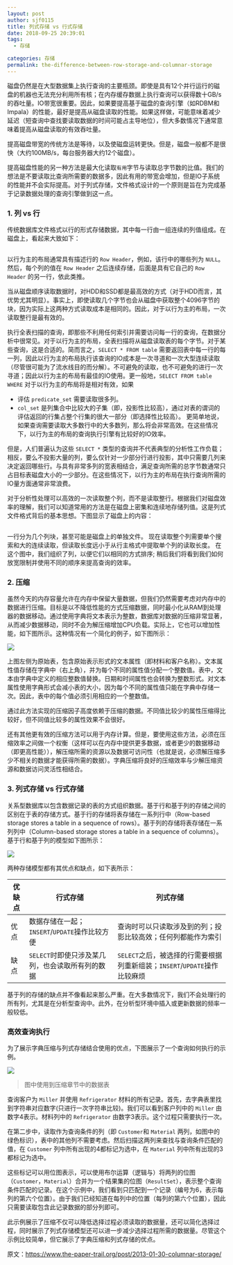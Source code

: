 ```yaml
---
layout: post
author: sjf0115
title: 列式存储 vs 行式存储
date: 2018-09-25 20:39:01
tags:
  - 存储

categories: 存储
permalink: the-difference-between-row-storage-and-columnar-storage
---
```



磁盘仍然是在大型数据集上执行查询的主要瓶颈。即使是具有12个并行运行的磁盘的机器也无法充分利用所有核；在内存缓存数据上执行查询可以获得数十GB/s的吞吐量。IO带宽很重要。因此，如果要提高基于磁盘的查询引擎（如RDBM和Impala）的性能，最好是提高从磁盘读取的性能。如果这样做，可能意味着减少延迟（短查询中查找要读取数据的时间可能占主导地位），但大多数情况下通常意味着提高从磁盘读取的有效吞吐量。

提高磁盘带宽的传统方法是等待，以及使磁盘运转更快。但是，磁盘一般都不是很快（大约100MB/s，每台服务器大约12个磁盘）。

提高磁盘性能的另一种方法是最大化读取`有用`字节与读取总字节数的比值。我们的想法是不要读取比查询所需要的数据多，因此有用的带宽会增加，但是IO子系统的性能并不会实际提高。对于列式存储，文件格式设计的一个原则是旨在为完成基于记录数据处理的查询引擎做到这一点。

### 1. 列 vs 行

传统数据库文件格式以行的形式存储数据，其中每一行由一组连续的列值组成。在磁盘上，看起来大致如下：

![]()

以行为主的布局通常具有描述行的 `Row Header`，例如，该行中的哪些列为 `NULL`。然后，每个列的值在 `Row Header` 之后连续存储，后面是具有它自己的 `Row Header` 的另一行，依此类推。

当从磁盘顺序读取数据时，对HDD和SSD都是最高效的方式（对于HDD而言，其优势尤其明显）。事实上，即使读取几个字节也会从磁盘中获取整个4096字节的块，因为实际上这两种方式读取成本是相同的。因此，对于以行为主的布局，一次读取整行是最有效的。

执行全表扫描的查询，即那些不利用任何索引并需要访问每一行的查询，在数据分析中很常见。对于以行为主的布局，全表扫描将从磁盘读取表的每个字节。对于某些查询，这是合适的。简而言之，`SELECT * FROM table` 需要返回表中每一行的每一列，因此以行为主的布局执行该查询的IO成本是一次寻道和一次大型连续读取（尽管很可能为了流水线目的而分解）。不可避免的读取，也不可避免的进行一次寻道；因此以行为主的布局有最佳的IO使用。更一般地，`SELECT FROM table WHERE` 对于以行为主的布局将是相对有效，如果
- 评估 `predicate_set` 需要读取很多列。
- `col_set` 是列集合中比较大的子集（即，投影性比较高），通过对表的谓词的评估返回的行集占整个行集的很大一部分（即选择性比较高）。
更简单地说，如果查询需要读取大多数行中的大多数列，那么将会非常高效。在这些情况下，以行为主的布局的查询执行引擎有比较好的IO效率。

但是，人们普遍认为这些 `SELECT *` 类型的查询并不代表典型的分析性工作负载；相反，要么不投影大量的列，要么仅针对一少部分行进行投影，其中只需要几列来决定返回哪些行。与具有非常多列的宽表相结合，满足查询所需的总字节数通常只占目标表磁盘大小的一少部分。在这些情况下，以行为主的布局在执行查询所需的IO量方面通常非常浪费。

对于分析性处理可以高效的一次读取整个列，而不是读取整行。根据我们对磁盘效率的理解，我们可以知道常用的方法是在磁盘上密集和连续地存储列值。这是列式文件格式背后的基本思想。下图显示了磁盘上的内容：

![]()

一行分为几个列块，甚至可能是磁盘上的单独文件。 现在读取整个列需要单个搜索和大的连续读取，但读取长度远小于从行主格式中提取单个列的读取长度。 在这个图中，我们组织了列，以便它们以相同的方式排序; 稍后我们将看到我们如何放宽限制并使用不同的顺序来提高查询的效率。


### 2. 压缩

虽然今天的内存容量允许在内存中保留大量数据，但我们仍然需要考虑对内存中的数据进行压缩。目标是以不降低性能的方式压缩数据，同时最小化从RAM到处理器的数据移动。通过使用字典将文本表示为整数，数据库对数据的压缩非常显著，从而减少数据移动，同时不会为解压缩增加CPU负载。实际上，它也可以增加性能，如下图所示。这种情况有一个简化的例子，如下图所示：

![](https://github.com/sjf0115/PubLearnNotes/blob/master/image/Other/the-difference-between-row-storage-and-columnar-storage-1.png?raw=true)

上图左侧为原始表，包含原始表示形式的文本属性（即材料和客户名称）。文本属性值存储在字典中（右上角），并为每个不同的属性值分配一个整数值。表中，文本由字典中定义的相应整数值替换。日期和时间属性也会转换为整数形式。对文本属性使用字典形式会减小表的大小，因为每个不同的属性值只能在字典中存储一次。因此，表中的每个值必须引用相应的一个整数值。

通过此方法实现的压缩因子高度依赖于压缩的数据。不同值比较少的属性压缩得比较好，但不同值比较多的属性效果不会很好。

还有其他更有效的压缩方法可以用于内存计算。但是，要使用这些方法，必须在压缩效率之间做一个权衡（这样可以在内存中提供更多数据，或者更少的数据移动（即更高性能）），解压缩所需的资源以及数据可访问性（也就是说，必须解压缩多少不相关的数据才能获得所需的数据）。字典压缩将良好的压缩效率与少解压缩资源和数据访问灵活性相结合。

### 3. 列式存储 vs 行式存储

关系型数据库以包含数据记录的表的方式组织数据。基于行和基于列的存储之间的区别在于表的存储方式。基于行的存储将表存储在一系列行中（Row-based storage stores a table in a sequence of rows）。基于列的存储将表存储在一系列列中（Column-based storage stores a table in a sequence of columns）。基于行和基于列的模型如下图所示：

![](https://github.com/sjf0115/PubLearnNotes/blob/master/image/Other/the-difference-between-row-storage-and-columnar-storage-2.png?raw=true)

两种存储模型都有其优点和缺点，如下表所示：

优缺点|行式存储|列式存储
---|---|---
优点|数据存储在一起；`INSERT`/`UPDATE`操作比较方便|查询时可以只读取涉及到的列；投影比较高效；任何列都能作为索引
缺点|`SELECT`时即使只涉及某几列，也会读取所有列的数据|`SELECT`之后，被选择的行需要根据列重新组装；`INSERT`/`UPDATE`操作比较麻烦

基于列的存储的缺点并不像看起来那么严重。在大多数情况下，我们不会处理行的所有列，尤其是在分析型查询中。此外，在分析型环境中插入或更新数据的频率一般较低。

### 高效查询执行

为了展示字典压缩与列式存储结合使用的优点，下图展示了一个查询如何执行的示例。

![](https://github.com/sjf0115/PubLearnNotes/blob/master/image/Other/the-difference-between-row-storage-and-columnar-storage-3.png?raw=true)

> 图中使用到压缩章节中的数据表

查询客户为 `Miller` 并使用 `Refrigerator` 材料的所有记录。首先，去字典表里找到字符串对应数字(只进行一次字符串比较)。我们可以看到客户列中的 `Miller` 由数字4表示。材料列中的 `Refrigerator` 由数字3表示。这个过程只需要执行一次。

在第二步中，读取作为查询条件的列（即 `Customer`和 `Material` 两列，如图中的绿色标识），表中的其他列不需要考虑。然后扫描这两列来查找与查询条件匹配的值，在 `Customer` 列中所有出现的4都标记为选中，在 `Material` 列中所有出现的3都标记为选中。

这些标记可以用位图表示，可以使用布尔运算（逻辑与）将两列的位图（`Customer`，`Material`）合并为一个结果集的位图（`ResultSet`），表示整个查询条件匹配的记录。在这个示例中，我们看到只匹配到一个记录（编号为6，表示每列的第六个位置）。由于我们已经知道在每列中的位置（每列的第六个位置），因此只需要读取包含此记录数据的部分列即可。

此示例展示了压缩不仅可以降低选择过程必须读取的数据量，还可以简化选择过程，同时展示了列式存储模型还可以进一步减少选择过程所需的数据量。尽管这个示例比较简单，但它展示了字典压缩和列式存储的优点。

原文：https://www.the-paper-trail.org/post/2013-01-30-columnar-storage/

[](https://lenovopress.com/sg248086.pdf)
